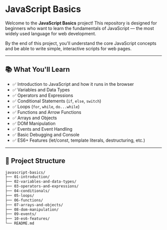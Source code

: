 # JavaScript Basics

Welcome to the **JavaScript Basics** project! This repository is designed for beginners who want to learn the fundamentals of JavaScript — the most widely used language for web development.

By the end of this project, you'll understand the core JavaScript concepts and be able to write simple, interactive scripts for web pages.

---

## 📚 What You'll Learn

- ✅ Introduction to JavaScript and how it runs in the browser
- ✅ Variables and Data Types
- ✅ Operators and Expressions
- ✅ Conditional Statements (`if`, `else`, `switch`)
- ✅ Loops (`for`, `while`, `do...while`)
- ✅ Functions and Arrow Functions
- ✅ Arrays and Objects
- ✅ DOM Manipulation
- ✅ Events and Event Handling
- ✅ Basic Debugging and Console
- ✅ ES6+ Features (let/const, template literals, destructuring, etc.)

---

## 📁 Project Structure

```bash
javascript-basics/
├── 01-introduction/
├── 02-variables-and-data-types/
├── 03-operators-and-expressions/
├── 04-conditionals/
├── 05-loops/
├── 06-functions/
├── 07-arrays-and-objects/
├── 08-dom-manipulation/
├── 09-events/
├── 10-es6-features/
└── README.md

